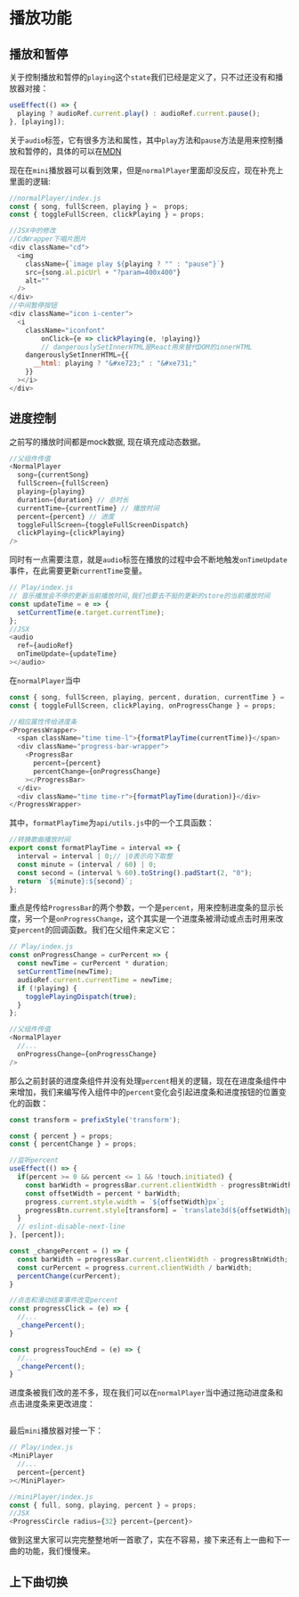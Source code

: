 # 播放功能

## 播放和暂停
关于控制播放和暂停的`playing`这个`state`我们已经是定义了，只不过还没有和播放器对接：
```javascript
useEffect(() => {
  playing ? audioRef.current.play() : audioRef.current.pause();
}, [playing]);
```
关于`audio`标签，它有很多方法和属性，其中`play`方法和`pause`方法是用来控制播放和暂停的，具体的可以在[MDN](https://developer.mozilla.org/zh-CN/docs/Web/HTML/Element/audio)


现在在`mini`播放器可以看到效果，但是`normalPlayer`里面却没反应，现在补充上里面的逻辑:
```javascript
//normalPlayer/index.js
const { song, fullScreen, playing } =  props;
const { toggleFullScreen, clickPlaying } = props;

//JSX中的修改
//CdWrapper下唱片图片
<div className="cd">
  <img
    className={`image play ${playing ? "" : "pause"}`}
    src={song.al.picUrl + "?param=400x400"}
    alt=""
  />
</div>
//中间暂停按钮
<div className="icon i-center">
  <i
    className="iconfont"
		onClick={e => clickPlaying(e, !playing)}
		// dangerouslySetInnerHTML是React用來替代DOM的innerHTML
    dangerouslySetInnerHTML={{
      __html: playing ? "&#xe723;" : "&#xe731;"
    }}
  ></i>
</div>
```

## 进度控制
之前写的播放时间都是mock数据, 现在填充成动态数据。
```javascript
//父组件传值
<NormalPlayer
  song={currentSong}
  fullScreen={fullScreen}
  playing={playing}
  duration={duration} // 总时长
  currentTime={currentTime} // 播放时间
  percent={percent} // 进度
  toggleFullScreen={toggleFullScreenDispatch}
  clickPlaying={clickPlaying}
/>
```

同时有一点需要注意，就是`audio`标签在播放的过程中会不断地触发`onTimeUpdate`事件，在此需要更新`currentTime`变量。
```javascript
// Play/index.js
// 音乐播放会不停的更新当前播放时间,我们也要去不挺的更新的store的当前播放时间
const updateTime = e => {
  setCurrentTime(e.target.currentTime);
};
//JSX
<audio
  ref={audioRef}
  onTimeUpdate={updateTime}
></audio>
```

在`normalPlayer`当中
```javascript
const { song, fullScreen, playing, percent, duration, currentTime } =  props;
const { toggleFullScreen, clickPlaying, onProgressChange } = props;

//相应属性传给进度条
<ProgressWrapper>
  <span className="time time-l">{formatPlayTime(currentTime)}</span>
  <div className="progress-bar-wrapper">
    <ProgressBar
      percent={percent}
      percentChange={onProgressChange}
    ></ProgressBar>
  </div>
  <div className="time time-r">{formatPlayTime(duration)}</div>
</ProgressWrapper>
```

其中，`formatPlayTime`为`api/utils.js`中的一个工具函数：
```javascript
//转换歌曲播放时间
export const formatPlayTime = interval => {
  interval = interval | 0;// |0表示向下取整
  const minute = (interval / 60) | 0;
  const second = (interval % 60).toString().padStart(2, "0");
  return `${minute}:${second}`;
};
```

重点是传给`ProgressBar`的两个参数，一个是`percent`，用来控制进度条的显示长度，另一个是`onProgressChange`，这个其实是一个进度条被滑动或点击时用来改变`percent`的回调函数。我们在父组件来定义它：
```javascript
// Play/index.js
const onProgressChange = curPercent => {
  const newTime = curPercent * duration;
  setCurrentTime(newTime);
  audioRef.current.currentTime = newTime;
  if (!playing) {
    togglePlayingDispatch(true);
  }
};

//父组件传值
<NormalPlayer
  //...
  onProgressChange={onProgressChange}
/>
```

那么之前封装的进度条组件并没有处理`percent`相关的逻辑，现在在进度条组件中来增加，我们来编写传入组件中的`percent`变化会引起进度条和进度按钮的位置变化的函数：
```javascript
const transform = prefixStyle('transform');

const { percent } = props;
const { percentChange } = props;

//监听percent
useEffect(() => {
  if(percent >= 0 && percent <= 1 && !touch.initiated) {
    const barWidth = progressBar.current.clientWidth - progressBtnWidth;
    const offsetWidth = percent * barWidth;
    progress.current.style.width = `${offsetWidth}px`;
    progressBtn.current.style[transform] = `translate3d(${offsetWidth}px, 0, 0)`;
  }
  // eslint-disable-next-line
}, [percent]);

const _changePercent = () => {
  const barWidth = progressBar.current.clientWidth - progressBtnWidth;
  const curPercent = progress.current.clientWidth / barWidth;
  percentChange(curPercent);
}

//点击和滑动结束事件改变percent
const progressClick = (e) => {
  //...
  _changePercent();
}

const progressTouchEnd = (e) => {
  //...
  _changePercent();
}
```
进度条被我们改的差不多，现在我们可以在`normalPlayer`当中通过拖动进度条和点击进度条来更改进度：

<img style="marin:auto" src="https://user-gold-cdn.xitu.io/2020/1/16/16fac32f825fb728?imageslim" alt="">


最后`mini`播放器对接一下：
```javascript
// Play/index.js
<MiniPlayer
  //...
  percent={percent}
></MiniPlayer>

//miniPlayer/index.js
const { full, song, playing, percent } = props;
//JSX
<ProgressCircle radius={32} percent={percent}>
```
做到这里大家可以完完整整地听一首歌了，实在不容易，接下来还有上一曲和下一曲的功能，我们慢慢来。


## 上下曲切换